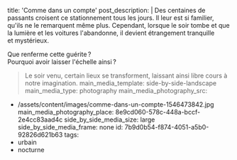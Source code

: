 title: 'Comme dans un compte'
post_description: |
  Des centaines de passants croisent ce stationnement tous les jours. Il leur est si familier, qu'ils ne le remarquent même plus. Cependant, lorsque le soir tombe et que la lumière et les voitures l'abandonne, il devient étrangement tranquille et&nbsp;mystérieux.  
  
  Que renferme cette&nbsp;guérite&thinsp;?<br> 
  Pourquoi avoir laisser l'échelle&nbsp;ainsi&thinsp;?
  
  > Le soir venu, certain lieux se transforment, laissant ainsi libre cours à notre&nbsp;imagination.
main_media_template: side-by-side-landscape
main_media_type: photography
main_media_photography_src:
  - /assets/content/images/comme-dans-un-compte-1546473842.jpg
main_media_photography_place: 8e9cd060-578c-448a-bccf-2e4cc83aad4c
side_by_side_media_size: large
side_by_side_media_frame: none
id: 7b9d0b54-f874-4051-a5b0-92826d621b63
tags:
  - urbain
  - nocturne
